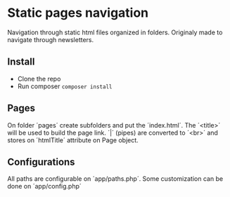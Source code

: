 Static pages navigation
=======================

Navigation through static html files organized in folders. Originaly made to navigate through newsletters.


## Install

* Clone the repo
* Run composer `composer install`

## Pages

On folder ´pages´ create subfolders and put the ´index.html´.
The ´&lt;title&gt;´ will be used to build the page link.
´|´ (pipes) are converted to ´&lt;br&gt;´ and stores on ´htmlTitle´ attribute on Page object.

## Configurations

All paths are configurable on ´app/paths.php´.
Some customization can be done on ´app/config.php´
